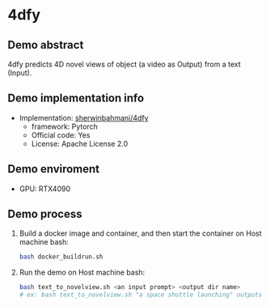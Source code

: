 # 4dfy
## Demo abstract
4dfy predicts 4D novel views of object (a video as Output) from a text (Input).

## Demo implementation info
- Implementation: [sherwinbahmani/4dfy](https://github.com/sherwinbahmani/4dfy)
  - framework: Pytorch
  - Official code: Yes
  - License: Apache License 2.0

## Demo enviroment
- GPU: RTX4090

## Demo process
1. Build a docker image and container, and then start the container on Host machine bash:
    ```bash
    bash docker_buildrun.sh
    ```
2. Run the demo on Host machine bash:
    ```bash
    bash text_to_novelview.sh <an input prompt> <output dir name>
    # ex: bash text_to_novelview.sh "a space shuttle launching" outputs/demo
    ```
